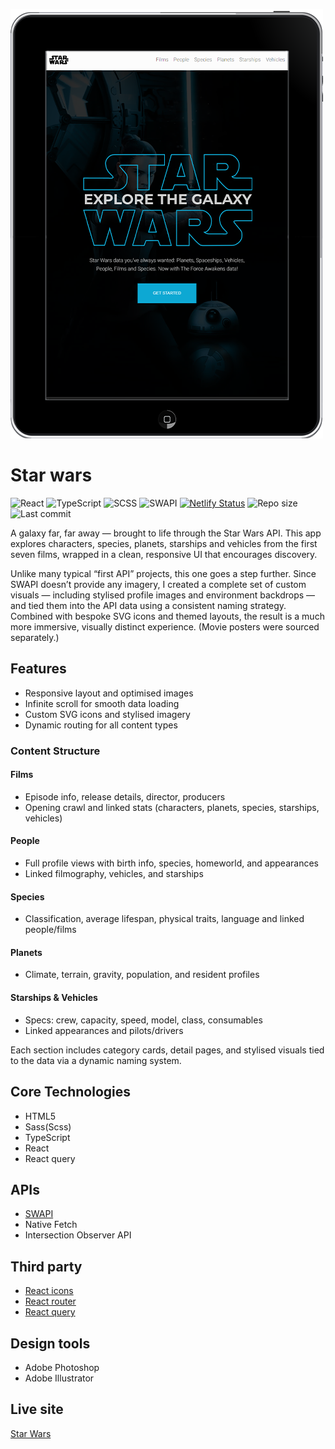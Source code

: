 ![Screenshot of Star Wars app](assets/star-wars-project-500w.webp)

# Star wars

![React](https://img.shields.io/badge/React-18.2-blue)
![TypeScript](https://img.shields.io/badge/TypeScript-4.8.4-blue)
![SCSS](https://img.shields.io/badge/SCSS-1.55.0-cc6699)
![SWAPI](https://img.shields.io/badge/API-SWAPI-green)
[![Netlify Status](https://api.netlify.com/api/v1/badges/19c812ea-271b-4d88-b3a3-c5e47c00a2f0/deploy-status)](https://app.netlify.com/sites/star-wars-ts/deploys)
![Repo size](https://img.shields.io/github/repo-size/Dangereye/star-wars)
![Last commit](https://img.shields.io/github/last-commit/Dangereye/star-wars)

A galaxy far, far away — brought to life through the Star Wars API. This app explores characters, species, planets, starships and vehicles from the first seven films, wrapped in a clean, responsive UI that encourages discovery.

Unlike many typical “first API” projects, this one goes a step further. Since SWAPI doesn’t provide any imagery, I created a complete set of custom visuals — including stylised profile images and environment backdrops — and tied them into the API data using a consistent naming strategy. Combined with bespoke SVG icons and themed layouts, the result is a much more immersive, visually distinct experience. (Movie posters were sourced separately.)

## Features

- Responsive layout and optimised images
- Infinite scroll for smooth data loading
- Custom SVG icons and stylised imagery
- Dynamic routing for all content types

### Content Structure

#### Films

- Episode info, release details, director, producers
- Opening crawl and linked stats (characters, planets, species, starships, vehicles)

#### People

- Full profile views with birth info, species, homeworld, and appearances
- Linked filmography, vehicles, and starships

#### Species

- Classification, average lifespan, physical traits, language and linked people/films

#### Planets

- Climate, terrain, gravity, population, and resident profiles

#### Starships & Vehicles

- Specs: crew, capacity, speed, model, class, consumables
- Linked appearances and pilots/drivers

Each section includes category cards, detail pages, and stylised visuals tied to the data via a dynamic naming system.

## Core Technologies

- HTML5
- Sass(Scss)
- TypeScript
- React
- React query

## APIs

- [SWAPI](https://swapi.py4e.com)
- Native Fetch
- Intersection Observer API

## Third party

- [React icons](https://react-icons.github.io/react-icons)
- [React router](https://reactrouter.com/en/main)
- [React query](https://tanstack.com/query/latest/docs/react/overview)

## Design tools

- Adobe Photoshop
- Adobe Illustrator

## Live site

[Star Wars](https://star-wars-ts.netlify.app/)
